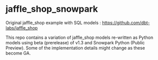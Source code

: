 # jaffle_shop_snowpark

Original jaffle_shop example with SQL models : https://github.com/dbt-labs/jaffle_shop

This repo contains a variation of jaffle_shop models re-written as Python models using beta (prerelease) of v1.3 and Snowpark Python (Public Preview).
Some of the implementation details might change as these become GA.
